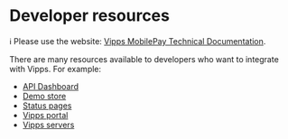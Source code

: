 <!-- START_METADATA
---
sidebar_position: 40
sidebar_label: Overview
hide_table_of_contents: true
pagination_next: null
pagination_prev: null
---
END_METADATA -->

# Developer resources

<!-- START_COMMENT -->
ℹ️ Please use the website:
[Vipps MobilePay Technical Documentation](https://developer.vippsmobilepay.com/docs/vipps-developers/).
<!-- END_COMMENT -->

There are many resources available to developers who want to integrate with Vipps. For example:

* [API Dashboard](api-dashboard.md)
* [Demo store](demo-store.md)
* [Status pages](status-pages.md)
* [Vipps portal](portal.md)
* [Vipps servers](servers.md)
